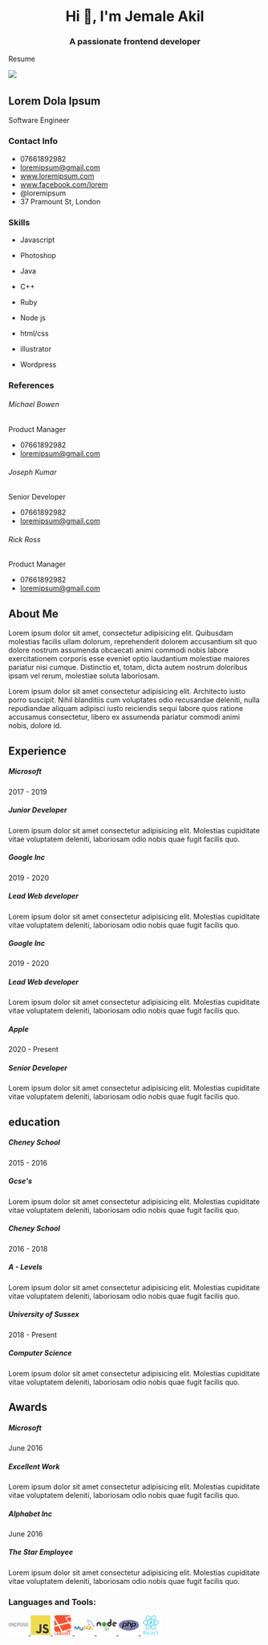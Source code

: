 
<h1 align="center">Hi 👋, I'm Jemale Akil</h1>
<h3 align="center">A passionate frontend developer</h3>

   Resume    

![](/me.jpg)

Lorem Dola Ipsum
----------------

Software Engineer

### Contact Info

*   07661892982
*   loremipsum@gmail.com
*   www.loremipsum.com
*   www.facebook.com/lorem
*   @loremipsum
*   37 Pramount St, London

### Skills

*   Javascript
    
*   Photoshop
    
*   Java
    
*   C++
    
*   Ruby
    
*   Node js
    
*   html/css
    
*   illustrator
    
*   Wordpress
    

### References

###### Michael Bowen

Product Manager

*   07661892982
*   loremipsum@gmail.com

###### Joseph Kumar

Senior Developer

*   07661892982
*   loremipsum@gmail.com

###### Rick Ross

Product Manager

*   07661892982
*   loremipsum@gmail.com

About Me
--------

Lorem ipsum dolor sit amet, consectetur adipisicing elit. Quibusdam molestias facilis ullam dolorum, reprehenderit dolorem accusantium sit quo dolore nostrum assumenda obcaecati animi commodi nobis labore exercitationem corporis esse eveniet optio laudantium molestiae maiores pariatur nisi cumque. Distinctio et, totam, dicta autem nostrum doloribus ipsam vel rerum, molestiae soluta laboriosam.  
  
Lorem ipsum dolor sit amet consectetur adipisicing elit. Architecto iusto porro suscipit. Nihil blanditiis cum voluptates odio recusandae deleniti, nulla repudiandae aliquam adipisci iusto reiciendis sequi labore quos ratione accusamus consectetur, libero ex assumenda pariatur commodi animi nobis, dolore id.

Experience
----------

##### Microsoft

2017 - 2019

##### Junior Developer

Lorem ipsum dolor sit amet consectetur adipisicing elit. Molestias cupiditate vitae voluptatem deleniti, laboriosam odio nobis quae fugit facilis quo.

##### Google Inc

2019 - 2020

##### Lead Web developer

Lorem ipsum dolor sit amet consectetur adipisicing elit. Molestias cupiditate vitae voluptatem deleniti, laboriosam odio nobis quae fugit facilis quo.

##### Google Inc

2019 - 2020

##### Lead Web developer

Lorem ipsum dolor sit amet consectetur adipisicing elit. Molestias cupiditate vitae voluptatem deleniti, laboriosam odio nobis quae fugit facilis quo.

##### Apple

2020 - Present

##### Senior Developer

Lorem ipsum dolor sit amet consectetur adipisicing elit. Molestias cupiditate vitae voluptatem deleniti, laboriosam odio nobis quae fugit facilis quo.

education
---------

##### Cheney School

2015 - 2016

##### Gcse's

Lorem ipsum dolor sit amet consectetur adipisicing elit. Molestias cupiditate vitae voluptatem deleniti, laboriosam odio nobis quae fugit facilis quo.

##### Cheney School

2016 - 2018

##### A - Levels

Lorem ipsum dolor sit amet consectetur adipisicing elit. Molestias cupiditate vitae voluptatem deleniti, laboriosam odio nobis quae fugit facilis quo.

##### University of Sussex

2018 - Present

##### Computer Science

Lorem ipsum dolor sit amet consectetur adipisicing elit. Molestias cupiditate vitae voluptatem deleniti, laboriosam odio nobis quae fugit facilis quo.

Awards
------

##### Microsoft

June 2016

##### Excellent Work

Lorem ipsum dolor sit amet consectetur adipisicing elit. Molestias cupiditate vitae voluptatem deleniti, laboriosam odio nobis quae fugit facilis quo.

##### Alphabet Inc

June 2016

##### The Star Employee

Lorem ipsum dolor sit amet consectetur adipisicing elit. Molestias cupiditate vitae voluptatem deleniti, laboriosam odio nobis quae fugit facilis quo.

<h3 align="left">Languages and Tools:</h3>
<p align="left"> <a href="https://expressjs.com" target="_blank" rel="noreferrer"> <img src="https://raw.githubusercontent.com/devicons/devicon/master/icons/express/express-original-wordmark.svg" alt="express" width="40" height="40"/> </a> <a href="https://developer.mozilla.org/en-US/docs/Web/JavaScript" target="_blank" rel="noreferrer"> <img src="https://raw.githubusercontent.com/devicons/devicon/master/icons/javascript/javascript-original.svg" alt="javascript" width="40" height="40"/> </a> <a href="https://laravel.com/" target="_blank" rel="noreferrer"> <img src="https://raw.githubusercontent.com/devicons/devicon/master/icons/laravel/laravel-plain-wordmark.svg" alt="laravel" width="40" height="40"/> </a> <a href="https://www.mysql.com/" target="_blank" rel="noreferrer"> <img src="https://raw.githubusercontent.com/devicons/devicon/master/icons/mysql/mysql-original-wordmark.svg" alt="mysql" width="40" height="40"/> </a> <a href="https://nodejs.org" target="_blank" rel="noreferrer"> <img src="https://raw.githubusercontent.com/devicons/devicon/master/icons/nodejs/nodejs-original-wordmark.svg" alt="nodejs" width="40" height="40"/> </a> <a href="https://www.php.net" target="_blank" rel="noreferrer"> <img src="https://raw.githubusercontent.com/devicons/devicon/master/icons/php/php-original.svg" alt="php" width="40" height="40"/> </a> <a href="https://reactjs.org/" target="_blank" rel="noreferrer"> <img src="https://raw.githubusercontent.com/devicons/devicon/master/icons/react/react-original-wordmark.svg" alt="react" width="40" height="40"/> </a> </p>
